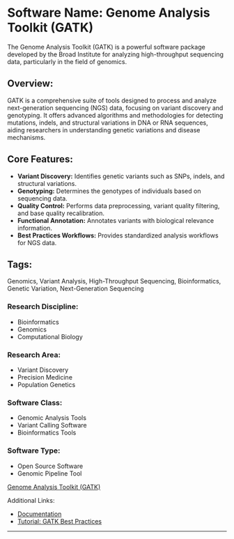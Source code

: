 # Software Name: Genome Analysis Toolkit (GATK)
The Genome Analysis Toolkit (GATK) is a powerful software package developed by the Broad Institute for analyzing high-throughput sequencing data, particularly in the field of genomics.

## Overview:
GATK is a comprehensive suite of tools designed to process and analyze next-generation sequencing (NGS) data, focusing on variant discovery and genotyping. It offers advanced algorithms and methodologies for detecting mutations, indels, and structural variations in DNA or RNA sequences, aiding researchers in understanding genetic variations and disease mechanisms.

## Core Features:
- **Variant Discovery:** Identifies genetic variants such as SNPs, indels, and structural variations.
- **Genotyping:** Determines the genotypes of individuals based on sequencing data.
- **Quality Control:** Performs data preprocessing, variant quality filtering, and base quality recalibration.
- **Functional Annotation:** Annotates variants with biological relevance information.
- **Best Practices Workflows:** Provides standardized analysis workflows for NGS data.

## Tags:
Genomics, Variant Analysis, High-Throughput Sequencing, Bioinformatics, Genetic Variation, Next-Generation Sequencing

### Research Discipline:
- Bioinformatics
- Genomics
- Computational Biology

### Research Area:
- Variant Discovery
- Precision Medicine
- Population Genetics

### Software Class:
- Genomic Analysis Tools
- Variant Calling Software
- Bioinformatics Tools

### Software Type:
- Open Source Software
- Genomic Pipeline Tool

[Genome Analysis Toolkit (GATK)](https://gatk.broadinstitute.org/)

Additional Links:
- [Documentation](https://gatk.broadinstitute.org/hc/en-us)
- [Tutorial: GATK Best Practices](https://gatk.broadinstitute.org/hc/en-us/articles/360035894711)
--------------------------------------
